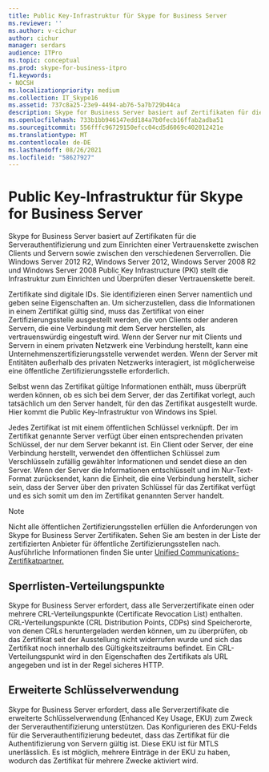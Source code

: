 ```yaml
---
title: Public Key-Infrastruktur für Skype for Business Server
ms.reviewer: ''
ms.author: v-cichur
author: cichur
manager: serdars
audience: ITPro
ms.topic: conceptual
ms.prod: skype-for-business-itpro
f1.keywords:
- NOCSH
ms.localizationpriority: medium
ms.collection: IT_Skype16
ms.assetid: 737c8a25-23e9-4494-ab76-5a7b729b44ca
description: Skype for Business Server basiert auf Zertifikaten für die Serverauthentifizierung und zum Einrichten einer Vertrauenskette zwischen Clients und Servern sowie zwischen den verschiedenen Serverrollen. Die Windows Server 2012 R2, Windows Server 2012, Windows Server 2008 R2 und Windows Server 2008 Public Key Infrastructure (PKI) stellt die Infrastruktur zum Einrichten und Überprüfen dieser Vertrauenskette bereit.
ms.openlocfilehash: 733b1bb946147edd184a7b0fecb16ffab2adba51
ms.sourcegitcommit: 556fffc96729150efcc04cd5d6069c402012421e
ms.translationtype: MT
ms.contentlocale: de-DE
ms.lasthandoff: 08/26/2021
ms.locfileid: "58627927"
---
```

# <a name="public-key-infrastructure-for-skype-for-business-server"></a>Public Key-Infrastruktur für Skype for Business Server
 
Skype for Business Server basiert auf Zertifikaten für die Serverauthentifizierung und zum Einrichten einer Vertrauenskette zwischen Clients und Servern sowie zwischen den verschiedenen Serverrollen. Die Windows Server 2012 R2, Windows Server 2012, Windows Server 2008 R2 und Windows Server 2008 Public Key Infrastructure (PKI) stellt die Infrastruktur zum Einrichten und Überprüfen dieser Vertrauenskette bereit.
  
Zertifikate sind digitale IDs. Sie identifizieren einen Server namentlich und geben seine Eigenschaften an. Um sicherzustellen, dass die Informationen in einem Zertifikat gültig sind, muss das Zertifikat von einer Zertifizierungsstelle ausgestellt werden, die von Clients oder anderen Servern, die eine Verbindung mit dem Server herstellen, als vertrauenswürdig eingestuft wird. Wenn der Server nur mit Clients und Servern in einem privaten Netzwerk eine Verbindung herstellt, kann eine Unternehmenszertifizierungsstelle verwendet werden. Wenn der Server mit Entitäten außerhalb des privaten Netzwerks interagiert, ist möglicherweise eine öffentliche Zertifizierungsstelle erforderlich.
  
Selbst wenn das Zertifikat gültige Informationen enthält, muss überprüft werden können, ob es sich bei dem Server, der das Zertifikat vorlegt, auch tatsächlich um den Server handelt, für den das Zertifikat ausgestellt wurde. Hier kommt die Public Key-Infrastruktur von Windows ins Spiel.
  
Jedes Zertifikat ist mit einem öffentlichen Schlüssel verknüpft. Der im Zertifikat genannte Server verfügt über einen entsprechenden privaten Schlüssel, der nur dem Server bekannt ist. Ein Client oder Server, der eine Verbindung herstellt, verwendet den öffentlichen Schlüssel zum Verschlüsseln zufällig gewählter Informationen und sendet diese an den Server. Wenn der Server die Informationen entschlüsselt und im Nur-Text-Format zurücksendet, kann die Einheit, die eine Verbindung herstellt, sicher sein, dass der Server über den privaten Schlüssel für das Zertifikat verfügt und es sich somit um den im Zertifikat genannten Server handelt.
  
> [!NOTE]
> Nicht alle öffentlichen Zertifizierungsstellen erfüllen die Anforderungen von Skype for Business Server Zertifikaten. Sehen Sie am besten in der Liste der zertifizierten Anbieter für öffentliche Zertifizierungsstellen nach. Ausführliche Informationen finden Sie unter [Unified Communications-Zertifikatpartner.](https://go.microsoft.com/fwlink/p/?LinkId=140898) 
  
## <a name="crl-distribution-points"></a>Sperrlisten-Verteilungspunkte

Skype for Business Server erfordert, dass alle Serverzertifikate einen oder mehrere CRL-Verteilungspunkte (Certificate Revocation List) enthalten. CRL-Verteilungspunkte (CRL Distribution Points, CDPs) sind Speicherorte, von denen CRLs heruntergeladen werden können, um zu überprüfen, ob das Zertifikat seit der Ausstellung nicht widerrufen wurde und sich das Zertifikat noch innerhalb des Gültigkeitszeitraums befindet. Ein CRL-Verteilungspunkt wird in den Eigenschaften des Zertifikats als URL angegeben und ist in der Regel sicheres HTTP.
  
## <a name="enhanced-key-usage"></a>Erweiterte Schlüsselverwendung

Skype for Business Server erfordert, dass alle Serverzertifikate die erweiterte Schlüsselverwendung (Enhanced Key Usage, EKU) zum Zweck der Serverauthentifizierung unterstützen. Das Konfigurieren des EKU-Felds für die Serverauthentifizierung bedeutet, dass das Zertifikat für die Authentifizierung von Servern gültig ist. Diese EKU ist für MTLS unerlässlich. Es ist möglich, mehrere Einträge in der EKU zu haben, wodurch das Zertifikat für mehrere Zwecke aktiviert wird.
  

